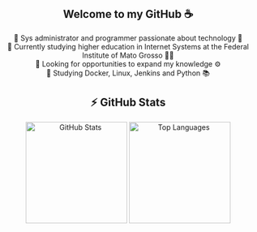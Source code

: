 <h2 align="center">Welcome to my GitHub ☕</h2>

<div align="center">
  <ul style="list-style-type: none; padding: 0;">
    <li>🔹 Sys administrator and programmer passionate about technology 🐧</li>
    <li>🔹 Currently studying higher education in Internet Systems at the Federal Institute of Mato Grosso 👨‍🏫</li>
    <li>🔹 Looking for opportunities to expand my knowledge ⚙️</li>
    <li>🔹 Studying Docker, Linux, Jenkins and Python 📚</li>
  </ul>
</div>

<h2 align="center">⚡ GitHub Stats</h2>

<div align="center" class="myWrapper">
  <img src="https://github-readme-stats.vercel.app/api?username=andradesysadmin&show_icons=true&theme=calm_pink" alt="GitHub Stats" height=200>
  <img src="https://github-readme-stats.vercel.app/api/top-langs/?username=andradesysadmin&hide_progress=true&theme=calm_pink" alt="Top Languages" height=200>
</div>


